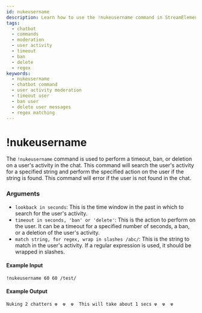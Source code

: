 ```yaml
---
id: nukeusername
description: Learn how to use the !nukeusername command in StreamElements chatbot to moderate user activity by performing timeouts, bans, or deletions based on matched strings or regex patterns.
tags:
  - chatbot
  - commands
  - moderation
  - user activity
  - timeout
  - ban
  - delete
  - regex
keywords:
  - nukeusername
  - chatbot command
  - user activity moderation
  - timeout user
  - ban user
  - delete user messages
  - regex matching
---
```


# !nukeusername

The `!nukeusername` command is used to perform a timeout, ban, or deletion on a user's activity in the chat. This command will search the user's activity for a specified string and perform the specified action on the user if the string is found. This command will error if the user is not found in the chat.

### Arguments

- `lookback in seconds`: This is the time window in the past in which to search for the user's activity.
- `timeout in seconds, 'ban' or 'delete'`: This is the action to perform on the user. It can be a timeout for a specified number of seconds, a ban, or a deletion of the user's activity.
- `match string, for regex, wrap in slashes /abc/`: This is the string to match in the user's activity. If a regular expression is used, it should be wrapped in slashes.

#### Example Input

```
!nukeusername 60 60 /test/
```

#### Example Output

```
Nuking 2 chatters ☢ ️ ☢ ️ ☢ ️ This will take about 1 secs ☢ ️ ☢ ️ ☢ ️ 
```
